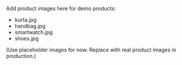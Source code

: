 Add product images here for demo products:
- kurta.jpg
- handbag.jpg
- smartwatch.jpg
- shoes.jpg

(Use placeholder images for now. Replace with real product images in production.)
